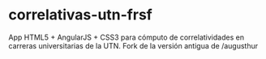 # correlativas-utn-frsf
App HTML5 + AngularJS + CSS3 para cómputo de correlatividades en carreras universitarias de la UTN. Fork de la versión antigua de /augusthur
